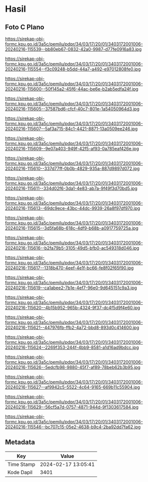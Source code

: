 # Hasil

## Foto C Plano

https://sirekap-obj-formc.kpu.go.id/3a5c/pemilu/pdpr/34/03/17/20/01/3403172001006-20240216-115539--bb80eb67-0832-42a0-9987-d77fe0916a83.jpg

https://sirekap-obj-formc.kpu.go.id/3a5c/pemilu/pdpr/34/03/17/20/01/3403172001006-20240216-115554--f3c09248-b5dd-44a7-a492-e97012808fe0.jpg

https://sirekap-obj-formc.kpu.go.id/3a5c/pemilu/pdpr/34/03/17/20/01/3403172001006-20240216-115600--50f145a2-45f6-44ac-be6e-b2ab5edfa24f.jpg

https://sirekap-obj-formc.kpu.go.id/3a5c/pemilu/pdpr/34/03/17/20/01/3403172001006-20240216-115605--37587bd6-cfcf-40c7-801e-1a54050964d3.jpg

https://sirekap-obj-formc.kpu.go.id/3a5c/pemilu/pdpr/34/03/17/20/01/3403172001006-20240216-115607--5af3a715-84c1-4421-8871-13a0509ee246.jpg

https://sirekap-obj-formc.kpu.go.id/3a5c/pemilu/pdpr/34/03/17/20/01/3403172001006-20240216-115609--9e07a403-949f-42f5-af93-0a785eaf426e.jpg

https://sirekap-obj-formc.kpu.go.id/3a5c/pemilu/pdpr/34/03/17/20/01/3403172001006-20240216-115610--337d77ff-0b0b-4829-935a-887d9897d072.jpg

https://sirekap-obj-formc.kpu.go.id/3a5c/pemilu/pdpr/34/03/17/20/01/3403172001006-20240216-115611--334d02f6-3da1-4e83-ab7a-9f49f3d70bd5.jpg

https://sirekap-obj-formc.kpu.go.id/3a5c/pemilu/pdpr/34/03/17/20/01/3403172001006-20240216-115613--69dc9ece-43bc-44dc-9939-26a8f97df970.jpg

https://sirekap-obj-formc.kpu.go.id/3a5c/pemilu/pdpr/34/03/17/20/01/3403172001006-20240216-115615--3d5fa68b-618c-4df9-b68b-a0917759725a.jpg

https://sirekap-obj-formc.kpu.go.id/3a5c/pemilu/pdpr/34/03/17/20/01/3403172001006-20240216-115616--b2fa79b5-3105-49d5-bfb0-ac549318d046.jpg

https://sirekap-obj-formc.kpu.go.id/3a5c/pemilu/pdpr/34/03/17/20/01/3403172001006-20240216-115617--1318b470-4eef-4e1f-bc66-fe8f02f65f90.jpg

https://sirekap-obj-formc.kpu.go.id/3a5c/pemilu/pdpr/34/03/17/20/01/3403172001006-20240216-115619--ca1abee2-7b1e-4ef7-96e0-9d645151c9a3.jpg

https://sirekap-obj-formc.kpu.go.id/3a5c/pemilu/pdpr/34/03/17/20/01/3403172001006-20240216-115620--4b15b952-965b-4324-9f37-dc4f5d9f4e60.jpg

https://sirekap-obj-formc.kpu.go.id/3a5c/pemilu/pdpr/34/03/17/20/01/3403172001006-20240216-115621--447976fb-ffb2-4a72-bbd8-893d0c414600.jpg

https://sirekap-obj-formc.kpu.go.id/3a5c/pemilu/pdpr/34/03/17/20/01/3403172001006-20240216-115624--2269f353-244f-4bb9-8581-a1d16ad9bdcc.jpg

https://sirekap-obj-formc.kpu.go.id/3a5c/pemilu/pdpr/34/03/17/20/01/3403172001006-20240216-115626--5edcfb98-9880-45f7-af89-78beb62b3b95.jpg

https://sirekap-obj-formc.kpu.go.id/3a5c/pemilu/pdpr/34/03/17/20/01/3403172001006-20240216-115627--af9942c5-5522-4c64-9165-669b11c55904.jpg

https://sirekap-obj-formc.kpu.go.id/3a5c/pemilu/pdpr/34/03/17/20/01/3403172001006-20240216-115629--56cf5a7d-0757-4871-944d-9f1303617584.jpg

https://sirekap-obj-formc.kpu.go.id/3a5c/pemilu/pdpr/34/03/17/20/01/3403172001006-20240216-115546--bc707c15-05e2-4638-b9c4-2ba92dd7fa62.jpg


## Metadata

| Key        | Value               |
| ---------- | ------------------- |
| Time Stamp | 2024-02-17 13:05:41 |
| Kode Dapil | 3401                |



